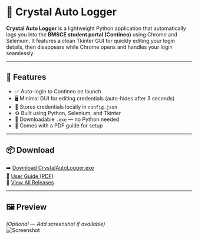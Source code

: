 # 🔐 Crystal Auto Logger

**Crystal Auto Logger** is a lightweight Python application that automatically logs you into the **BMSCE student portal (Contineo)** using Chrome and Selenium. It features a clean Tkinter GUI for quickly editing your login details, then disappears while Chrome opens and handles your login seamlessly.

---

## 🚀 Features

- ✅ Auto-login to Contineo on launch  
- 🖥️ Minimal GUI for editing credentials (auto-hides after 3 seconds)  
- 💾 Stores credentials locally in `config.json`  
- ⚙️ Built using Python, Selenium, and Tkinter  
- 🧊 Downloadable `.exe` — no Python needed  
- 📄 Comes with a PDF guide for setup

---

## 📦 Download

➡️ [Download CrystalAutoLogger.exe](https://github.com/notrishi-1/crystal-auto-logger/releases/latest/download/CrystalAutoLogger.exe)  
📄 [User Guide (PDF)](./User_Guide.pdf)  
🔗 [View All Releases](https://github.com/notrishi-1/crystal-auto-logger/releases)

---

## 🖼️ Preview

*(Optional — Add screenshot if available)*  
![Screenshot](assets/screenshot.png)


